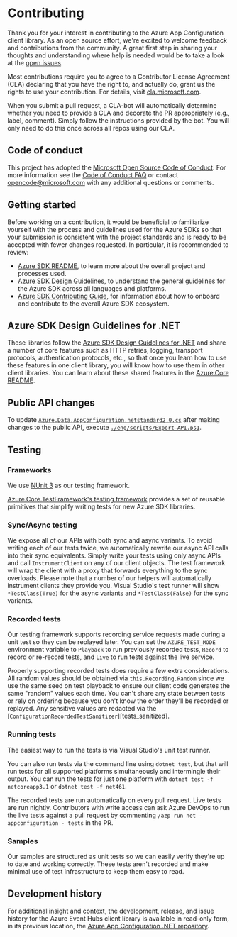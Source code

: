 # Contributing

Thank you for your interest in contributing to the Azure App Configuration client library. As an open source effort, we're excited to welcome feedback and contributions from the community. A great first step in sharing your thoughts and understanding where help is needed would be to take a look at the [open issues][open_issues].

Most contributions require you to agree to a Contributor License Agreement (CLA) declaring that you have the right to, and actually do, grant us the rights to use your contribution. For details, visit [cla.microsoft.com][cla].

When you submit a pull request, a CLA-bot will automatically determine whether you need to provide a CLA and decorate the PR appropriately (e.g., label, comment). Simply follow the instructions provided by the bot. You will only need to do this once across all repos using our CLA.

## Code of conduct

This project has adopted the [Microsoft Open Source Code of Conduct][code_of_conduct]. For more information see the [Code of Conduct FAQ][code_of_conduct_faq] or contact [opencode@microsoft.com][email_opencode] with any additional questions or comments.

## Getting started

Before working on a contribution, it would be beneficial to familiarize yourself with the process and guidelines used for the Azure SDKs so that your submission is consistent with the project standards and is ready to be accepted with fewer changes requested. In particular, it is recommended to review:

 - [Azure SDK README][sdk_readme], to learn more about the overall project and processes used.
 - [Azure SDK Design Guidelines][sdk_design_guidelines], to understand the general guidelines for the Azure SDK across all languages and platforms.
 - [Azure SDK Contributing Guide][sdk_contributing], for information about how to onboard and contribute to the overall Azure SDK ecosystem.

## Azure SDK Design Guidelines for .NET

These libraries follow the [Azure SDK Design Guidelines for .NET][sdk_design_guidelines_dotnet] and share a number of core features such as HTTP retries, logging, transport protocols, authentication protocols, etc., so that once you learn how to use these features in one client library, you will know how to use them in other client libraries. You can learn about these shared features in the [Azure.Core README][sdk_dotnet_code_readme].

## Public API changes  

To update [`Azure.Data.AppConfiguration.netstandard2.0.cs`][azconfig_api] after making changes to the public API, execute [`./eng/scripts/Export-API.ps1`][azconfig_export_api]. 

## Testing

### Frameworks

We use [NUnit 3][nunit] as our testing framework.

[Azure.Core.TestFramework's testing framework][core_tests] provides a set of reusable primitives that simplify writing tests for new Azure SDK libraries.

### Sync/Async testing

We expose all of our APIs with both sync and async variants. To avoid writing each of our tests twice, we automatically rewrite our async API calls into their sync equivalents. Simply write your tests using only async APIs and call `InstrumentClient` on any of our client objects. The test framework will wrap the client with a proxy that forwards everything to the sync overloads. Please note that a number of our helpers will automatically instrument clients they provide you. Visual Studio's test runner will show `*TestClass(True)` for the async variants and `*TestClass(False)` for the sync variants.

### Recorded tests

Our testing framework supports recording service requests made during a unit test so they can be replayed later. You can set the `AZURE_TEST_MODE` environment variable to `Playback` to run previously recorded tests, `Record` to record or re-record tests, and `Live` to run tests against the live service.

Properly supporting recorded tests does require a few extra considerations. All random values should be obtained via `this.Recording.Random` since we use the same seed on test playback to ensure our client code generates the same "random" values each time. You can't share any state between tests or rely on ordering because you don't know the order they'll be recorded or replayed. Any sensitive values are redacted via the [`ConfigurationRecordedTestSanitizer`][tests_sanitized].

### Running tests

The easiest way to run the tests is via Visual Studio's unit test runner.

You can also run tests via the command line using `dotnet test`, but that will run tests for all supported platforms simultaneously and intermingle their output. You can run the tests for just one platform with `dotnet test -f netcoreapp3.1` or `dotnet test -f net461`.

The recorded tests are run automatically on every pull request. Live tests are run nightly. Contributors with write access can ask Azure DevOps to run the live tests against a pull request by commenting `/azp run net - appconfiguration - tests` in the PR.

### Samples

Our samples are structured as unit tests so we can easily verify they're up to date and working correctly. These tests aren't recorded and make minimal use of test infrastructure to keep them easy to read.

## Development history

For additional insight and context, the development, release, and issue history for the Azure Event Hubs client library is available in read-only form, in its previous location, the [Azure App Configuration .NET repository](https://github.com/Azure/azure-sdk-for-net/tree/main/sdk/appconfiguration).

<!-- LINKS -->
[azconfig_root]: ../../sdk/appconfiguration
[azconfig_api]: https://github.com/Azure/azure-sdk-for-net/blob/main/sdk/appconfiguration/Azure.Data.AppConfiguration/api/Azure.Data.AppConfiguration.netstandard2.0.cs
[azconfig_export_api]: https://github.com/Azure/azure-sdk-for-net/blob/main/eng/scripts/Export-API.ps1
[cla]: https://cla.microsoft.com
[code_of_conduct]: https://opensource.microsoft.com/codeofconduct/
[code_of_conduct_faq]: https://opensource.microsoft.com/codeofconduct/faq/
[core_tests]: https://github.com/Azure/azure-sdk-for-net/tree/main/sdk/core/Azure.Core.TestFramework
[nunit]: https://github.com/nunit/docs/wiki
[open_issues]: https://github.com/Azure/azure-sdk-for-net/issues?utf8=%E2%9C%93&q=is%3Aopen+is%3Aissue+label%3AClient+label%3AAzConfig
[sdk_readme]: https://github.com/Azure/azure-sdk
[sdk_contributing]: https://github.com/Azure/azure-sdk-for-net/blob/main/sdk/appconfiguration/CONTRIBUTING.md
[sdk_design_guidelines]: https://azure.github.io/azure-sdk/general_introduction.html
[sdk_design_guidelines_dotnet]: https://azure.github.io/azure-sdk/dotnet_introduction.html
[sdk_dotnet_code_readme]: https://github.com/Azure/azure-sdk-for-net/blob/main/sdk/core/Azure.Core/README.md
[email_opencode]: mailto:opencode@microsoft.com